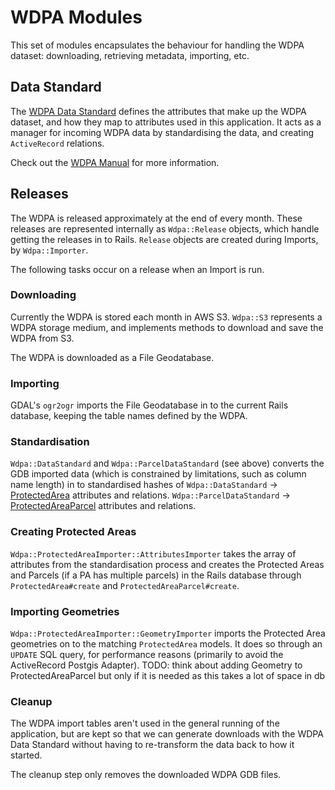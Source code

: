 # WDPA Modules

This set of modules encapsulates the behaviour for handling the WDPA
dataset: downloading, retrieving metadata, importing, etc.

## Data Standard

The [WDPA Data Standard](data_standard.rb) defines the attributes that
make up the WDPA dataset, and how they map to attributes used in this
application. It acts as a manager for incoming WDPA data by
standardising the data, and creating `ActiveRecord` relations.

Check out the [WDPA Manual](http://wcmc.io/WDPA_Manual) for more
information.

## Releases

The WDPA is released approximately at the end of every month. These
releases are represented internally as `Wdpa::Release` objects, which
handle getting the releases in to Rails. `Release` objects are created
during Imports, by `Wdpa::Importer`.

The following tasks occur on a release when an Import is run.

### Downloading

Currently the WDPA is stored each month in AWS S3. `Wdpa::S3` represents
a WDPA storage medium, and implements methods to download and save the
WDPA from S3.

The WDPA is downloaded as a File Geodatabase.

### Importing

GDAL's `ogr2ogr` imports the File Geodatabase in to the current Rails
database, keeping the table names defined by the WDPA.

### Standardisation

`Wdpa::DataStandard` and `Wdpa::ParcelDataStandard` (see above) converts the GDB imported data (which
is constrained by limitations, such as column name length) in to
standardised hashes of
`Wdpa::DataStandard` -> [ProtectedArea](../../../app/models/protected_area.rb) attributes and
relations.
`Wdpa::ParcelDataStandard` -> [ProtectedAreaParcel](../../../app/models/protected_area_parcel.rb) attributes and
relations.

### Creating Protected Areas

`Wdpa::ProtectedAreaImporter::AttributesImporter` takes the array of
attributes from the standardisation process and creates the
Protected Areas and Parcels (if a PA has multiple parcels) in the Rails database through `ProtectedArea#create` and `ProtectedAreaParcel#create`.

### Importing Geometries

`Wdpa::ProtectedAreaImporter::GeometryImporter` imports the Protected
Area geometries on to the matching `ProtectedArea` models. It does so
through an `UPDATE` SQL query, for performance reasons (primarily to
avoid the ActiveRecord Postgis Adapter).
TODO: think about adding Geometry to ProtectedAreaParcel but only if it is needed as this takes a lot of space in db

### Cleanup

The WDPA import tables aren't used in the general running of the
application, but are kept so that we can generate downloads with the
WDPA Data Standard without having to re-transform the data back to how
it started.

The cleanup step only removes the downloaded WDPA GDB files.
